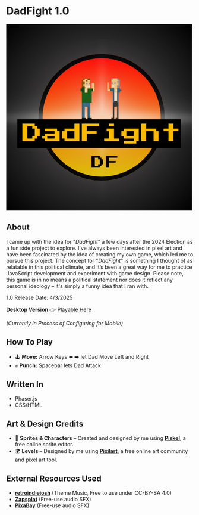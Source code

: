 # DadFight 1.0
<img src="./assets/DadFightLogo.png" alt="DF Logo" width="500"/>

## About
I came up with the idea for "_DadFight_" a few days after the 2024 Election as a fun side project to explore. I've always been interested in pixel art and have been fascinated by the idea of creating my own game, which led me to pursue this project. The concept for "_DadFight_" is something I thought of as relatable in this political climate, and it’s been a great way for me to practice JavaScript development and experiment with game design. Please note, this game is in no means a political statement nor does it reflect any personal ideology – it's simply a funny idea that I ran with.

1.0 Release Date: 4/3/2025

**Desktop Version**
👉 <a href="https://alexandersuglio.github.io/DadFight/"> Playable Here </a>

_(Currently in Process of Configuring for Mobile)_

## How To Play
- 🕹 **Move:** Arrow Keys ⬅️ ➡️ let Dad Move Left and Right
- ✊ **Punch:** Spacebar lets Dad Attack

## Written In
- Phaser.js
- CSS/HTML

## Art & Design Credits  
- 🎨 **Sprites & Characters** – Created and designed by me using [**Piskel**](https://www.piskelapp.com), a free online sprite editor.  
- 🌍 **Levels** – Designed by me using [**Pixilart**](https://www.pixilart.com), a free online art community and pixel art tool.

## External Resources Used
- [**retroindiejosh**](retroindiejosh.itch.io) (Theme Music, Free to use under CC-BY-SA 4.0)
- [**Zapsplat**](Zapsplat.com) (Free-use audio SFX)
- [**PixaBay**](PixaBay.com) (Free-use audio SFX) 
